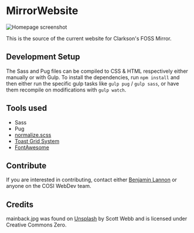 # MirrorWebsite

![Homepage screenshot](https://raw.githubusercontent.com/COSI-Lab/Mirror2016/master/MirrorScreenshot.png)

This is the source of the current website for Clarkson's FOSS Mirror.

## Development Setup
The Sass and Pug files can be compiled to CSS & HTML
respectively either manually or with Gulp. To install the dependencies, run
`npm install` and then either run the specific gulp tasks like `gulp pug` /
`gulp sass`, or have them recompile on modifications with `gulp watch`.

## Tools used
- Sass
- Pug
- [normalize.scss](https://github.com/appleboy/normalize.scss)
- [Toast Grid System](https://daneden.github.io/Toast)
- [FontAwesome](http://fortawesome.github.io/Font-Awesome/)

## Contribute
If you are interested in contributing, contact either [Benjamin Lannon](mailto:lannonbr@clarkson.edu)
or anyone on the COSI WebDev team.

## Credits
mainback.jpg was found on [Unsplash](https://unsplash.com/photos/_3l5B_4E_u0) by
Scott Webb and is licensed under Creative Commons Zero.
